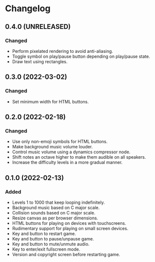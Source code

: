 Changelog
=========

0.4.0 (UNRELEASED)
------------------

### Changed

- Perform pixelated rendering to avoid anti-aliasing.
- Toggle symbol on play/pause button depending on play/pause state.
- Draw text using rectangles.


0.3.0 (2022-03-02)
------------------

### Changed

- Set minimum width for HTML buttons.


0.2.0 (2022-02-18)
------------------

### Changed

- Use only non-emoji symbols for HTML buttons.
- Make background music volume louder.
- Control music volume using a dynamics compressor node.
- Shift notes an octave higher to make them audible on all speakers.
- Increase the difficulty levels in a more gradual manner.


0.1.0 (2022-02-13)
------------------

### Added

- Levels 1 to 1000 that keep looping indefinitely.
- Background music based on C major scale.
- Collision sounds based on C major scale.
- Resize canvas as per browser dimensions.
- HTML buttons for playing on devices with touchscreens.
- Rudimentary support for playing on small screen devices.
- Key and button to restart game.
- Key and button to pause/unpause game.
- Key and button to mute/unmute audio.
- Key to enter/exit fullscreen mode.
- Version and copyright screen before restarting game.
